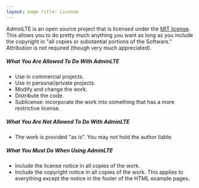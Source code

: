 ```yaml
---
layout: page title: License
---
```


AdminLTE is an open source project that is licensed under the [MIT license](https://opensource.org/licenses/MIT). This
allows you to do pretty much anything you want as long as you include the copyright in "all copies or substantial
portions of the Software." Attribution is not required (though very much appreciated).

<h5 class="text-bold text-dark mt-3">What You Are <span class="text-success">Allowed</span> To Do With AdminLTE</h5>

- Use in commercial projects.
- Use in personal/private projects.
- Modify and change the work.
- Distribute the code.
- Sublicense: incorporate the work into something that has a more restrictive license.

<h5 class="text-bold text-dark mt-3">What You Are <span class="text-danger">Not Allowed</span> To Do With AdminLTE</h5>

- The work is provided "as is". You may not hold the author liable.

<h5 class="text-bold text-dark mt-3">What You <span class="text-warning">Must</span> Do When Using AdminLTE</h5>

- Include the license notice in all copies of the work.
- Include the copyright notice in all copies of the work. This applies to everything except the notice in the footer of
  the HTML example pages.
